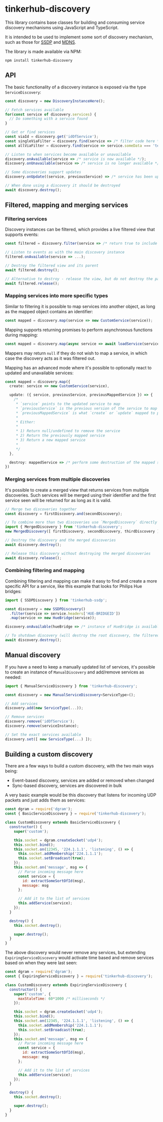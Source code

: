 # tinkerhub-discovery

This library contains base classes for building and consuming service discovery
mechanisms using JavaScript and TypeScript.

It is intended to be used to implement some sort of discovery mechanism, such
as those for [SSDP](https://github.com/tinkerhub/tinkerhub-ssdp) and
[MDNS](https://github.com/tinkerhub/tinkerhub-mdns).

The library is made available via NPM:

```
npm install tinkerhub-discovery
```

## API

The basic functionality of a discovery instance is exposed via the type
`ServiceDiscovery`:

```typescript
const discovery = new DiscoveryInstanceHere();

// Fetch services available
for(const service of discovery.services) {
  // Do something with a service found
}

// Get or find services
const viaId = discovery.get('idOfService');
const singleViaFilter = discovery.find(service => /* filter code here */);
const allViaFilter = discovery.find(service => service.someData === 'test');

// Listen to when services become available or unavailable
discovery.onAvailable(service => /* service is now available */);
discovery.onUnavailable(service => /* service is no longer available */);

// Some discoveries support updates
discovery.onUpdate((service, previousService) => /* service has been updated */)

// When done using a discovery it should be destroyed
await discovery.destroy();
```

## Filtered, mapping and merging services

### Filtering services

Discovery instances can be filtered, which provides a live filtered view that
supports events:

```typescript
const filtered = discovery.filter(service => /* return true to include in filtered view */);

// Listen to events as with the main discovery instance
filtered.onAvailable(service => ...);

// Destroy the filtered view and its parent
await filtered.destroy();

// Alternative to destroy - release the view, but do not destroy the parent
await filtered.release();
```

### Mapping services into more specific types

Similar to filtering it is possible to map services into another object, as long
as the mapped object contains an identifier:

```typescript
const mapped = discovery.map(service => new CustomService(service));
```

Mapping supports returning promises to perform asynchronous functions during
mapping:

```typescript
const mapped = discovery.map(async service => await loadService(service));
```

Mappers may return `null` if they do not wish to map a service, in which case
the discovery acts as it was filtered out.

Mapping has an advanced mode where it's possible to optionally react to
updated and unavailable services:

```typescript
const mapped = discovery.map({
  create: service => new CustomService(service),

  update: ({ service, previousService, previousMappedService }) => {
    /*
     * `service` points to the updated service to map
     * `previousService` is the previous version of the service to map
     * `previousMappedService` is what `create` or `update` mapped to previously
     * 
     * Either:
     * 
     * 1) Return null/undefined to remove the service
     * 2) Return the previously mapped service
     * 3) Return a new mapped service
     * 
     */
  },

  destroy: mappedService => /* perform some destruction of the mapped service */
})
```

### Merging services from multiple discoveries

It's possible to create a merged view that returns services from multiple
discoveries. Such services will be merged using their identifier and the first
service seen will be returned for as long as it is valid.

```typescript
// Merge two discoveries together
const discovery = firstDiscovery.and(secondDiscovery);

// To combine more than two discoveries use `MergedDiscovery` directly
import { MergedDiscovery } from 'tinkerhub-discovery';
new MergedDiscovery([ firstDiscovery, secondDiscovery, thirdDiscovery ]);

// Destroy the discovery and the merged discoveries
await discovery.destroy();

// Release this discovery without destroying the merged discoveries
await discovery.release();
```

### Combining filtering and mapping

Combining filtering and mapping can make it easy to find and create a more
specific API for a service, like this example that looks for Philips Hue
bridges:

```typescript
import { SSDPDiscovery } from 'tinkerhub-ssdp';

const discovery = new SSDPDiscovery()
  .filter(service => service.headers['HUE-BRIDGEID'])
  .map(service => new HueBridge(service));

discovery.onAvailable(hueBridge => /* instance of HueBridge is available */);

// To shutdown discovery (will destroy the root discovery, the filtered and mapped view)
await discovery.destroy();
```

## Manual discovery

If you have a need to keep a manually updated list of services, it's possible
to create an instance of `ManualDiscovery` and add/remove services as needed:

```typescript
import { ManualServiceDiscovery } from 'tinkerhub-discovery';

const discovery = new ManualServiceDiscovery<ServiceType>();

// Add services
discovery.add(new ServiceType(...));

// Remove services
discovery.remove('idOfService');
discovery.remove(serviceInstance);

// Set the exact services available
discovery.set([ new ServiceType(...) ]);
```

## Building a custom discovery

There are a few ways to build a custom discovery, with the two main ways being:

* Event-based discovery, services are added or removed when changed
* Sync-based discovery, services are discovered in bulk 

A very basic example would be this discovery that listens for incoming UDP
packets and just adds them as services:

```javascript
const dgram = require('dgram');
const { BasicServiceDiscovery } = require('tinkerhub-discovery');

class CustomDiscovery extends BasicServiceDiscovery {
  constructor() {
    super('custom');

    this.socket = dgram.createSocket('udp4');
    this.socket.bind();
    this.socket.on(12345, '224.1.1.1', 'listening', () => {
      this.socket.addMembership('224.1.1.1');
      this.socket.setBroadcast(true);
    });
    this.socket.on('message', msg => {
      // Parse incoming message here
      const service = {
        id: extractSomeSortOfId(msg),
        message: msg
      };

      // Add it to the list of services
      this.addService(service);
    });
  }

  destroy() {
    this.socket.destroy();

    super.destroy();
  }
}
```

The above discovery would never remove any services, but extending
`ExpiringServiceDiscovery` would activate time based and remove services based 
on when they were last seen:

```javascript
const dgram = require('dgram');
const { ExpiringServiceDiscovery } = require('tinkerhub-discovery');

class CustomDiscovery extends ExpiringServiceDiscovery {
  constructor() {
    super('custom', {
      maxStaleTime: 60*1000 /* milliseconds */
    });

    this.socket = dgram.createSocket('udp4');
    this.socket.bind();
    this.socket.on(12345, '224.1.1.1', 'listening', () => {
      this.socket.addMembership('224.1.1.1');
      this.socket.setBroadcast(true);
    });
    this.socket.on('message', msg => {
      // Parse incoming message here
      const service = {
        id: extractSomeSortOfId(msg),
        message: msg
      };

      // Add it to the list of services
      this.addService(service);
    });
  }

  destroy() {
    this.socket.destroy();

    super.destroy();
  }
}
```
